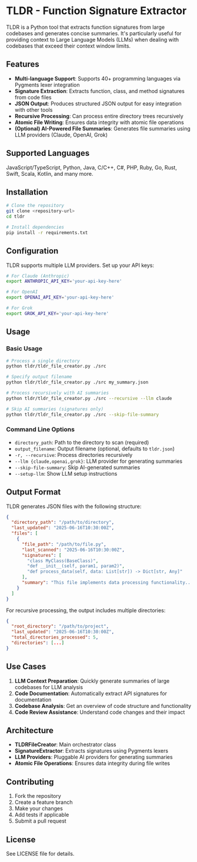 # TLDR - Function Signature Extractor

TLDR is a Python tool that extracts function signatures from large codebases and generates concise summaries. It's particularly useful for providing context to Large Language Models (LLMs) when dealing with codebases that exceed their context window limits.

## Features

- **Multi-language Support**: Supports 40+ programming languages via Pygments lexer integration
- **Signature Extraction**: Extracts function, class, and method signatures from code files
- **JSON Output**: Produces structured JSON output for easy integration with other tools
- **Recursive Processing**: Can process entire directory trees recursively
- **Atomic File Writing**: Ensures data integrity with atomic file operations
- **(Optional) AI-Powered File Summaries**: Generates file summaries using LLM providers (Claude, OpenAI, Grok)

## Supported Languages

JavaScript/TypeScript, Python, Java, C/C++, C#, PHP, Ruby, Go, Rust, Swift, Scala, Kotlin, and many more.

## Installation

```bash
# Clone the repository
git clone <repository-url>
cd tldr

# Install dependencies
pip install -r requirements.txt
```

## Configuration

TLDR supports multiple LLM providers. Set up your API keys:

```bash
# For Claude (Anthropic)
export ANTHROPIC_API_KEY='your-api-key-here'

# For OpenAI
export OPENAI_API_KEY='your-api-key-here'

# For Grok
export GROK_API_KEY='your-api-key-here'
```

## Usage

### Basic Usage

```bash
# Process a single directory
python tldr/tldr_file_creator.py ./src

# Specify output filename
python tldr/tldr_file_creator.py ./src my_summary.json

# Process recursively with AI summaries
python tldr/tldr_file_creator.py ./src --recursive --llm claude

# Skip AI summaries (signatures only)
python tldr/tldr_file_creator.py ./src --skip-file-summary
```

### Command Line Options

- `directory_path`: Path to the directory to scan (required)
- `output_filename`: Output filename (optional, defaults to `tldr.json`)
- `-r, --recursive`: Process directories recursively
- `--llm {claude,openai,grok}`: LLM provider for generating summaries
- `--skip-file-summary`: Skip AI-generated summaries
- `--setup-llm`: Show LLM setup instructions

## Output Format

TLDR generates JSON files with the following structure:

```json
{
  "directory_path": "/path/to/directory",
  "last_updated": "2025-06-16T10:30:00Z",
  "files": [
    {
      "file_path": "/path/to/file.py",
      "last_scanned": "2025-06-16T10:30:00Z",
      "signatures": [
        "class MyClass(BaseClass)",
        "def __init__(self, param1, param2)",
        "def process_data(self, data: List[str]) -> Dict[str, Any]"
      ],
      "summary": "This file implements data processing functionality..."
    }
  ]
}
```

For recursive processing, the output includes multiple directories:

```json
{
  "root_directory": "/path/to/project",
  "last_updated": "2025-06-16T10:30:00Z",
  "total_directories_processed": 5,
  "directories": [...]
}
```

## Use Cases

1. **LLM Context Preparation**: Quickly generate summaries of large codebases for LLM analysis
2. **Code Documentation**: Automatically extract API signatures for documentation
3. **Codebase Analysis**: Get an overview of code structure and functionality
4. **Code Review Assistance**: Understand code changes and their impact

## Architecture

- **TLDRFileCreator**: Main orchestrator class
- **SignatureExtractor**: Extracts signatures using Pygments lexers
- **LLM Providers**: Pluggable AI providers for generating summaries
- **Atomic File Operations**: Ensures data integrity during file writes

## Contributing

1. Fork the repository
2. Create a feature branch
3. Make your changes
4. Add tests if applicable
5. Submit a pull request

## License

See LICENSE file for details.